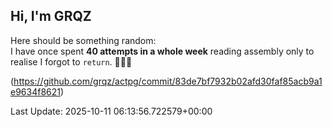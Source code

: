 ## Hi, I'm GRQZ
Here should be something random:  
I have once spent **40 attempts in a whole week** reading assembly only to realise I forgot to `return`. 🤯🤯🤯

(<https://github.com/grqz/actpg/commit/83de7bf7932b02afd30faf85acb9a1e9634f8621>)


Last Update: 2025-10-11 06:13:56.722579+00:00
